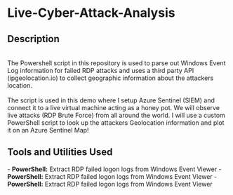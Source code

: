 <h1>Live-Cyber-Attack-Analysis</h1>

<h2>Description</h2>
<br />The Powershell script in this repository is used to parse out Windows Event Log information for failed RDP attacks and uses a third party API (ipgeolocation.io) to collect geographic information about the attackers location.
<br />

<br />
The script is used in this demo where I setup Azure Sentinel (SIEM) and connect it to a live virtual machine acting as a honey pot.
We will observe live attacks (RDP Brute Force) from all around the world. I will use a custom PowerShell script to
look up the attackers Geolocation information and plot it on an Azure Sentinel Map!
<br />

<h2>Tools and Utilities Used</h2>
- <b>PowerShell:</b> Extract RDP failed logon logs from Windows Event Viewer 
- <b>PowerShell:</b> Extract RDP failed logon logs from Windows Event Viewer 
- <b>PowerShell:</b> Extract RDP failed logon logs from Windows Event Viewer 

